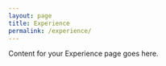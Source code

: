 ```yaml
---
layout: page
title: Experience
permalink: /experience/
---
```


Content for your Experience page goes here.
